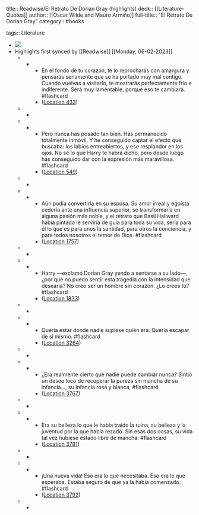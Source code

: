 title:: Readwise/El Retrato De Dorian Gray (highlights)
deck:: [[Literature-Quotes]]
author:: [[Oscar Wilde and Mauro Armiño]]
full-title:: "El Retrato De Dorian Gray"
category:: #books

tags:: Literature

- ![](https://m.media-amazon.com/images/I/91KVu+3L8dL._SY160.jpg)
- Highlights first synced by [[Readwise]] [[Monday, 06-02-2023]]
	- -
		- En el fondo de tu corazón, te lo reprocharás con amargura y pensarás seriamente que se ha portado muy mal contigo. Cuando vuelvas a visitarlo, te mostrarás perfectamente frío e indiferente. Será muy lamentable, porque eso te cambiará. #flashcard
		- ([Location 433](https://readwise.io/to_kindle?action=open&asin=B0095QVDH4&location=433))
	- -
	- -
		- Pero nunca has posado tan bien. Has permanecido totalmente inmóvil. Y he conseguido captar el efecto que buscaba: los labios entreabiertos, y ese resplandor en los ojos. No sé lo que Harry te habrá dicho, pero desde luego has conseguido dar con la expresión más maravillosa. #flashcard
		- ([Location 549](https://readwise.io/to_kindle?action=open&asin=B0095QVDH4&location=549))
	- -
	- -
		- Aún podía convertirla en su esposa. Su amor irreal y egoísta cedería ante una influencia superior, se transformaría en alguna pasión más noble, y el retrato que Basil Hallward había pintado le serviría de guía para toda su vida, sería para él lo que es para unos la santidad, para otros la conciencia, y para todos nosotros el temor de Dios. #flashcard
		- ([Location 1757](https://readwise.io/to_kindle?action=open&asin=B0095QVDH4&location=1757))
	- -
	- -
		- Harry —exclamó Dorian Gray yendo a sentarse a su lado—, ¿por qué no puedo sentir esta tragedia con la intensidad que desearía? No creo ser un hombre sin corazón. ¿Lo crees tú? #flashcard
		- ([Location 1833](https://readwise.io/to_kindle?action=open&asin=B0095QVDH4&location=1833))
	- -
	- -
		- Quería estar donde nadie supiese quién era. Quería escapar de sí mismo. #flashcard
		- ([Location 3264](https://readwise.io/to_kindle?action=open&asin=B0095QVDH4&location=3264))
	- -
	- -
		- ¿Era realmente cierto que nadie puede cambiar nunca? Sintió un deseo loco de recuperar la pureza sin mancha de su infancia..., su infancia rosa y blanca, #flashcard
		- ([Location 3767](https://readwise.io/to_kindle?action=open&asin=B0095QVDH4&location=3767))
	- -
	- -
		- Era su belleza lo que le había traído la ruina, su belleza y la juventud por la que había rezado. Sin esas dos cosas, su vida tal vez hubiese estado libre de mancha. #flashcard
		- ([Location 3781](https://readwise.io/to_kindle?action=open&asin=B0095QVDH4&location=3781))
	- -
	- -
		- ¡Una nueva vida! Eso era lo que necesitaba. Eso era lo que esperaba. Estaba seguro de que ya la había comenzado. #flashcard
		- ([Location 3792](https://readwise.io/to_kindle?action=open&asin=B0095QVDH4&location=3792))
	- -